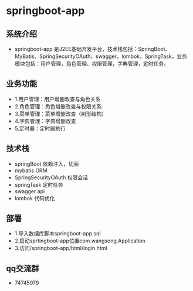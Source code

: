 # springboot-app

## 系统介绍

- springboot-app 是J2EE基础开发平台，技术栈包括：SpringBoot、MyBatis、SpringSecurityOAuth，swagger，lombok，SpringTask，业务模块包括：用户管理，角色管理、权限管理，字典管理，定时任务。

## 业务功能

- 1.用户管理：用户增删改查与角色关系
- 2.角色管理：角色增删改查与权限关系
- 3.菜单管理：菜单增删改查（树形结构）
- 4.字典管理：字典增删改查
- 5.定时器：定时器执行

## 技术栈

- springBoot 依赖注入，切面  
- mybatis ORM 
- SpringSecurityOAuth 权限会话 
- springTask 定时任务 
- swagger api
- lombok 代码优化

## 部署

- 1.导入数据库脚本springboot-app.sql
- 2.启动sprtingboot-app位置com.wangsong.Application
- 3.访问/springboot-app/html/login.html

## qq交流群

- 74745979
